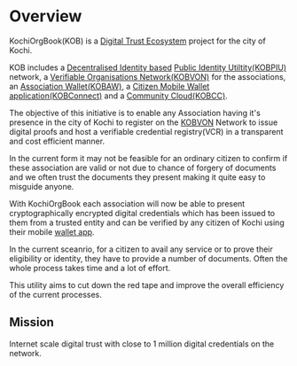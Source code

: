 # Overview

KochiOrgBook(KOB) is a [Digital Trust Ecosystem](./gf_controlled/glossary.md#digital-trust-ecosystem) project for the city of Kochi. 

KOB includes a [Decentralised Identity based](gf_controlled/glossary.md#did--decentralized-identifier) [Public Identity Utiltity(KOBPIU)](gf_info/sub_projects.md#kochiorgbook-public-identity-utility-kobpiu) network, a [Verifiable Organisations Network(KOBVON)](gf_info/sub_projects.md#kobvon) for the associations, an [Association Wallet(KOBAW)](./gf_info/sub_projects.md#kochiorgbook-association-wallet-kobaw), a [Citizen Mobile Wallet application(KOBConnect)](gf_info/sub_projects.md#kobconnect) and a [Community Cloud(KOBCC)](gf_info/sub_projects.md#kochiorgbook-community-cloud-kobcc). 

The objective of this initiative is to enable any Association having it's presence in the city of Kochi to register on the [KOBVON](gf_info/sub_projects.md#kobvon) Network to issue digital proofs and host a verifiable credential registry(VCR) in a transparent and cost efficient manner. 

In the current form it may not be feasible for an ordinary citizen to confirm if these association are valid or not due to chance of forgery of documents and we often trust the documents they present making it quite easy to misguide anyone.

With KochiOrgBook each association will now be able to present cryptographically encrypted digital credentials which has been issued to them from a trusted entity and can be verified by any citizen of Kochi using their mobile [wallet app](./glossary.md#agents-and-wallets).

In the current sceanrio, for a citizen to avail any service or to prove their eligibility or identity, they have to provide a number of documents. Often the whole process takes time and a lot of effort.

This utility aims to cut down the red tape and improve the overall efficiency of the current processes.



## Mission

Internet scale digital trust with close to 1 million digital credentials on the network.​
